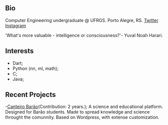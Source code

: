 ## Bio

Computer Engineering undergraduate @ UFRGS.
Porto Alegre, RS.
[Twitter](https://twitter.com/naosoutiago)
[Instagram]()


'What's more valuable - intelligence or consciousness?'- Yuval Noah Harari.

## Interests

- Dart;
- Python (nn, ml, math);
- C;
- Java;

## Recent Projects

-[Canteiro Barão](canteirobarao.com.br)(Contribution: 2 years.);
  A science and educational platform. Designed for Barão students. Made to spread knowledge and science throught the comunnity.
  Based on Wordpress, with extense customization.
